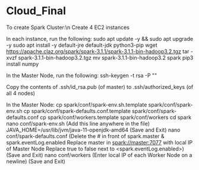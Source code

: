 # Cloud_Final

To create Spark Cluster:\n
Create 4 EC2 instances

In each instance, run the following:
sudo apt update -y && sudo apt upgrade -y
sudo apt install -y default-jre default-jdk python3-pip
wget https://apache.claz.org/spark/spark-3.1.1/spark-3.1.1-bin-hadoop3.2.tgz
tar -xvzf spark-3.1.1-bin-hadoop3.2.tgz
mv spark-3.1.1-bin-hadoop3.2 spark
pip3 install numpy

In the Master Node, run the following:
ssh-keygen -t rsa -P ""

Copy the contents of .ssh/id_rsa.pub (of master) to .ssh/authorized_keys (of all 4 nodes)

In the Master Node:
cp spark/conf/spark-env.sh.template spark/conf/spark-env.sh
cp spark/conf/spark-defaults.conf.template spark/conf/spark-defaults.conf
cp spark/conf/workers.template spark/conf/workers
cd spark
nano conf/spark-env.sh
  (Add this line anywhere in the file)
  JAVA_HOME=/usr/lib/jvm/java-11-openjdk-amd64
  (Save and Exit)
nano conf/spark-defaults.conf
  (Delete the # in front of spark.master & spark.eventLog.enabled
   Replace master in <spark://master:7077> with local IP of Master Node
   Replace true to false next to <spark.eventLog.enabled>)
   (Save and Exit)
nano conf/workers
  (Enter local IP of each Worker Node on a newline)
  (Save and Exit)
